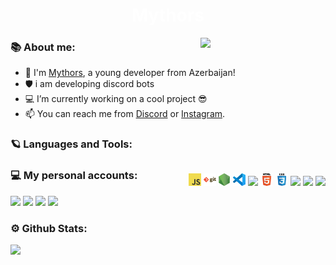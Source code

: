 <h1 align="center" style="color:#fff">
  Mythors
</h1>
<img align='right' src='https://cdn.discordapp.com/attachments/891712958487470170/893015966001266708/flavicon.png' width='200"'>
<h3>📚 About me:</h3>
<ul>
  <li>🚀 I'm <a href="https://discord.com/users/432854313736339466">Mythors</a>, a young developer from Azerbaijan!</li>
  <li>🛡️ i am developing discord bots</li>
  <li>💻 I’m currently working on a cool project 😎</li>
  <li>📫 You can reach me from <a href="https://discord.com/users/432854313736339466" target"blank_">Discord</a> or <a href="https://www.instagram.com/mythors.dc/" target="_blank">Instagram</a>.</li>
</ul>
<h3>🪐 Languages and Tools:</h3>
<p style="float:right">
   <code><img height="20" src="https://raw.githubusercontent.com/github/explore/80688e429a7d4ef2fca1e82350fe8e3517d3494d/topics/javascript/javascript.png"></code>
   <code><img height="20" src="https://raw.githubusercontent.com/github/explore/80688e429a7d4ef2fca1e82350fe8e3517d3494d/topics/git/git.png"></code>
   <code><img height="20" src="https://raw.githubusercontent.com/github/explore/80688e429a7d4ef2fca1e82350fe8e3517d3494d/topics/nodejs/nodejs.png"></code>
   <code><img height="20" src="https://raw.githubusercontent.com/github/explore/80688e429a7d4ef2fca1e82350fe8e3517d3494d/topics/visual-studio-code/visual-studio-code.png"></code>
   <code><img height="20" src="https://cdn.freebiesupply.com/logos/thumbs/2x/webstorm-icon-logo.png"></code>
   <code><img height="20" src="https://raw.githubusercontent.com/github/explore/80688e429a7d4ef2fca1e82350fe8e3517d3494d/topics/html/html.png"></code>
   <code><img height="20" src="https://raw.githubusercontent.com/github/explore/80688e429a7d4ef2fca1e82350fe8e3517d3494d/topics/css/css.png"></code>
   <code><img height="20" src="https://seeklogo.com/images/N/npm-logo-01B8642EDD-seeklogo.com.png"></code>
   <code><img height="20" src="https://upload.wikimedia.org/wikipedia/commons/b/b2/Bootstrap_logo.svg"></code>
   <code><img height="20" src="https://cdn-icons-png.flaticon.com/512/25/25231.png"></code>

<h3>💻 My personal accounts:</h3>
<p align="left">
   <a href="https://discord.com/users/432854313736339466" target"blank_"><img src="https://img.shields.io/badge/discord%20-7289DA.svg?&style=for-the-badge&logo=discord&logoColor=white"></a>
   <a href="https://www.youtube.com/channel/UCe6LdsGRfKW242ScpG6kZpQ" target"blank_"><img src="https://img.shields.io/badge/youtube%20-ff0000.svg?&style=for-the-badge&logo=youtube&logoColor=white"></a>
   <a href="https://www.instagram.com/mythors.dc/" target"blank_"><img src="https://img.shields.io/badge/INSTAGRAM%20-DC3175.svg?&style=for-the-badge&logo=instagram&logoColor=white"></a>
   <a href="https://github.com/mythors" target"blank_"><img src="https://img.shields.io/badge/GitHub%20-191717.svg?&style=for-the-badge&logo=github&logoColor=white"></a>
</p>
<h3>⚙️ Github Stats:</h3>

<p align="left">
<a href="https://github.com/mythors">
  <img height="180em" src="https://github-readme-stats-eight-theta.vercel.app/api?username=mythors&show_icons=true&theme=react&include_all_commits=true&count_private=true"/>
</a>
</p>
<h1 align="center" style="color:#fff">
  
</h1>
